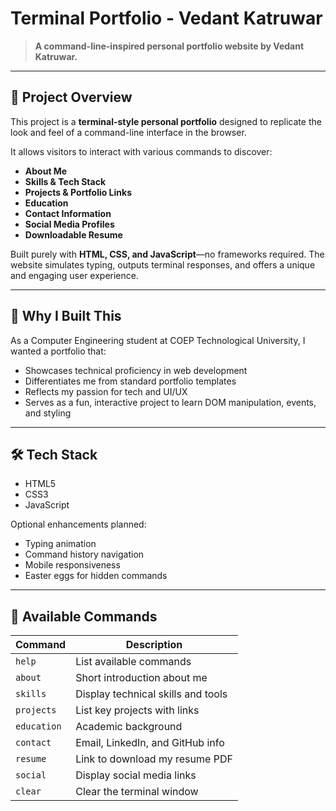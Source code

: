 # Terminal Portfolio - Vedant Katruwar

> **A command-line-inspired personal portfolio website by Vedant Katruwar.**

---

## 🚀 Project Overview

This project is a **terminal-style personal portfolio** designed to replicate the look and feel of a command-line interface in the browser.

It allows visitors to interact with various commands to discover:

- **About Me**
- **Skills & Tech Stack**
- **Projects & Portfolio Links**
- **Education**
- **Contact Information**
- **Social Media Profiles**
- **Downloadable Resume**

Built purely with **HTML, CSS, and JavaScript**—no frameworks required. The website simulates typing, outputs terminal responses, and offers a unique and engaging user experience.

---

## 🎯 Why I Built This

As a Computer Engineering student at COEP Technological University, I wanted a portfolio that:

- Showcases technical proficiency in web development
- Differentiates me from standard portfolio templates
- Reflects my passion for tech and UI/UX
- Serves as a fun, interactive project to learn DOM manipulation, events, and styling

---

## 🛠️ Tech Stack

- HTML5
- CSS3
- JavaScript

Optional enhancements planned:

- Typing animation
- Command history navigation
- Mobile responsiveness
- Easter eggs for hidden commands

---

## 📝 Available Commands

| Command      | Description                                     |
|--------------|-------------------------------------------------|
| `help`       | List available commands                         |
| `about`      | Short introduction about me                     |
| `skills`     | Display technical skills and tools              |
| `projects`   | List key projects with links                    |
| `education`  | Academic background                             |
| `contact`    | Email, LinkedIn, and GitHub info                |
| `resume`     | Link to download my resume PDF                  |
| `social`     | Display social media links                      |
| `clear`      | Clear the terminal window                       |

